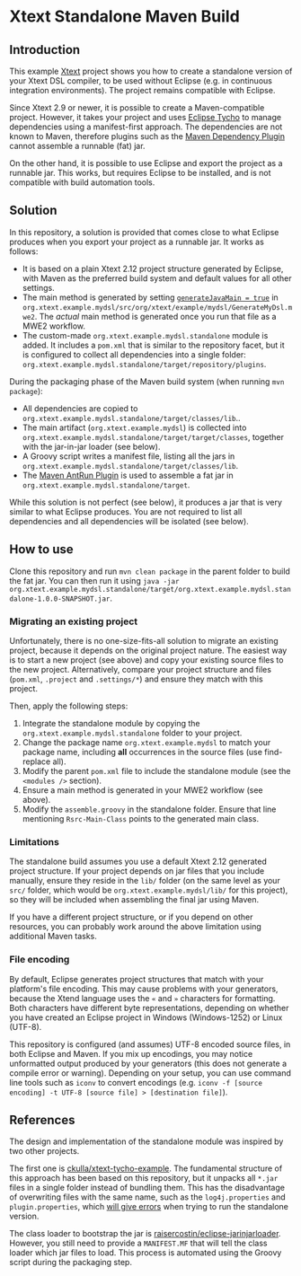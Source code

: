 # Xtext Standalone Maven Build

## Introduction
This example [Xtext](https://eclipse.org/Xtext/) project shows you how to create a standalone version of your Xtext DSL compiler, to be used without Eclipse (e.g. in continuous integration environments). The project remains compatible with Eclipse.

Since Xtext 2.9 or newer, it is possible to create a Maven-compatible project. However, it takes your project and uses [Eclipse Tycho](https://eclipse.org/tycho/) to manage dependencies using a manifest-first approach. The dependencies are not known to Maven, therefore plugins such as the [Maven Dependency Plugin](https://maven.apache.org/plugins/maven-dependency-plugin/) cannot assemble a runnable (fat) jar.

On the other hand, it is possible to use Eclipse and export the project as a runnable jar. This works, but requires Eclipse to be installed, and is not compatible with build automation tools.

## Solution
In this repository, a solution is provided that comes close to what Eclipse produces when you export your project as a runnable jar. It works as follows:

* It is based on a plain Xtext 2.12 project structure generated by Eclipse, with Maven as the preferred build system and default values for all other settings.
* The main method is generated by setting [`generateJavaMain = true`](https://www.eclipse.org/forums/index.php/m/1726013/?srch=generateJavaMain#msg_1726013) in `org.xtext.example.mydsl/src/org/xtext/example/mydsl/GenerateMyDsl.mwe2`. The *actual* main method is generated once you run that file as a MWE2 workflow.
* The custom-made `org.xtext.example.mydsl.standalone` module is added. It includes a `pom.xml` that is similar to the repository facet, but it is configured to collect all dependencies into a single folder: `org.xtext.example.mydsl.standalone/target/repository/plugins`.

During the packaging phase of the Maven build system (when running `mvn package`):

* All dependencies are copied to `org.xtext.example.mydsl.standalone/target/classes/lib`..
* The main artifact (`org.xtext.example.mydsl`) is collected into `org.xtext.example.mydsl.standalone/target/target/classes`, together with the jar-in-jar loader (see below).
* A Groovy script writes a manifest file, listing all the jars in `org.xtext.example.mydsl.standalone/target/classes/lib`.
* The [Maven AntRun Plugin](http://maven.apache.org/plugins/maven-antrun-plugin/) is used to assemble a fat jar in `org.xtext.example.mydsl.standalone/target`.

While this solution is not perfect (see below), it produces a jar that is very similar to what Eclipse produces. You are not required to list all dependencies and all dependencies will be isolated (see below).

## How to use
Clone this repository and run `mvn clean package` in the parent folder to build the fat jar. You can then run it using `java ‐jar org.xtext.example.mydsl.standalone/target/org.xtext.example.mydsl.standalone‐1.0.0‐SNAPSHOT.jar`.

### Migrating an existing project
Unfortunately, there is no one-size-fits-all solution to migrate an existing project, because it depends on the original project nature. The easiest way is to start a new project (see above) and copy your existing source files to the new project. Alternatively, compare your project structure and files (`pom.xml`, `.project` and `.settings/*`) and ensure they match with this project.

Then, apply the following steps:

1. Integrate the standalone module by copying the `org.xtext.example.mydsl.standalone` folder to your project.
2. Change the package name `org.xtext.example.mydsl` to match your package name, including **all** occurrences in the source files (use find-replace all).
3. Modify the parent `pom.xml` file to include the standalone module (see the `<modules />` section).
4. Ensure a main method is generated in your MWE2 workflow (see above).
5. Modify the `assemble.groovy` in the standalone folder. Ensure that line mentioning `Rsrc-Main-Class` points to the generated main class.

### Limitations
The standalone build assumes you use a default Xtext 2.12 generated project structure. If your project depends on jar files that you include manually, ensure they reside in the `lib/` folder (on the same level as your `src/` folder, which would be `org.xtext.example.mydsl/lib/` for this project), so they will be included when assembling the final jar using Maven.

If you have a different project structure, or if you depend on other resources, you can probably work around the above limitation using additional Maven tasks.

### File encoding
By default, Eclipse generates project structures that match with your platform's file encoding. This may cause problems with your generators, because the Xtend language uses the `«` and `»` characters for formatting. Both characters have different byte representations, depending on whether you have created an Eclipse project in Windows (Windows-1252) or Linux (UTF-8).

This repository is configured (and assumes) UTF-8 encoded source files, in both Eclipse and Maven. If you mix up encodings, you may notice unformatted output produced by your generators (this does not generate a compile error or warning). Depending on your setup, you can use command line tools such as `iconv` to convert encodings (e.g. `iconv -f [source encoding] -t UTF-8 [source file] > [destination file]`).

## References
The design and implementation of the standalone module was inspired by two other projects.

The first one is [ckulla/xtext-tycho-example](https://github.com/ckulla/xtext-tycho-example/tree/master/releng). The fundamental structure of this approach has been based on this repository, but it unpacks all `*.jar` files in a single folder instead of bundling them. This has the disadvantage of overwriting files with the same name, such as the `log4j.properties` and `plugin.properties`, which [will give errors](https://www.eclipse.org/forums/index.php/t/487563/) when trying to run the standalone version.

The class loader to bootstrap the jar is [raisercostin/eclipse-jarinjarloader](https://github.com/raisercostin/eclipse-jarinjarloader). However, you still need to provide a `MANIFEST.MF` that will tell the class loader which jar files to load. This process is automated using the Groovy script during the packaging step.
